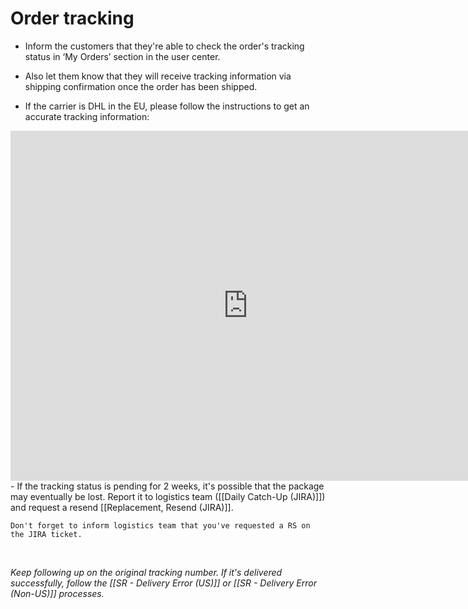 # Order tracking
-   Inform the customers that they're able to check the order's tracking status in ‘My Orders’ section in the user center.

-   Also let them know that they will receive tracking information via shipping confirmation once the order has been shipped.

-   If the carrier is DHL in the EU, please follow the instructions to get an accurate tracking information:
  <iframe src="https://docs.google.com/presentation/d/e/2PACX-1vSQP-8Uxo8NkqJhOYxP83uQBoYmI8DfljoOccaAKuL2jTKQ4OzQGCxeTqW63VzRUxE9QgbNrXCEFKGk/embed?start=false&loop=false" frameborder="0" width="760" height="560" allowfullscreen="true" mozallowfullscreen="true" webkitallowfullscreen="true"></iframe>
  -    If the tracking status is pending for 2 weeks, it's possible that the package may eventually be lost. Report it to logistics team ([[Daily Catch-Up (JIRA)]]) and request a resend [[Replacement, Resend (JIRA)]].

	Don't forget to inform logistics team that you've requested a RS on the JIRA ticket. 
 <br>

   *Keep following up on the original tracking number. If it's delivered successfully, follow the [[SR - Delivery Error (US)]]  or [[SR - Delivery Error (Non-US)]] processes.*
  